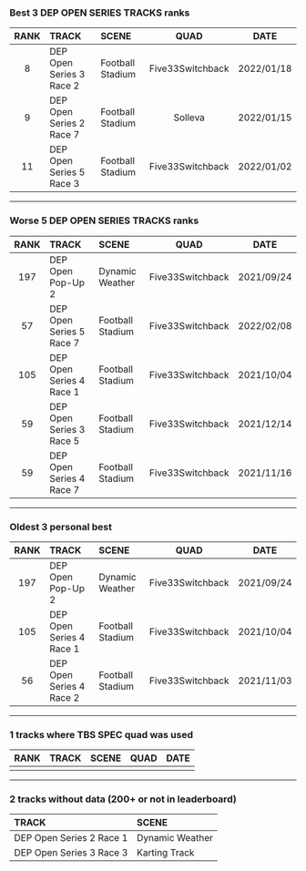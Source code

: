 ### Best 3 DEP OPEN SERIES TRACKS ranks
|RANK|TRACK|SCENE|QUAD|DATE|
|:---:|:---|:---|:---:|:---:|
|8|DEP Open Series 3 Race 2|Football Stadium|Five33Switchback|2022/01/18|
|9|DEP Open Series 2 Race 7|Football Stadium|Solleva|2022/01/15|
|11|DEP Open Series 5 Race 3|Football Stadium|Five33Switchback|2022/01/02|
---
### Worse 5 DEP OPEN SERIES TRACKS ranks
|RANK|TRACK|SCENE|QUAD|DATE|
|:---:|:---|:---|:---:|:---:|
|197|DEP Open Pop-Up 2|Dynamic Weather|Five33Switchback|2021/09/24|
|57|DEP Open Series 5 Race 7|Football Stadium|Five33Switchback|2022/02/08|
|105|DEP Open Series 4 Race 1|Football Stadium|Five33Switchback|2021/10/04|
|59|DEP Open Series 3 Race 5|Football Stadium|Five33Switchback|2021/12/14|
|59|DEP Open Series 4 Race 7|Football Stadium|Five33Switchback|2021/11/16|
---
### Oldest 3 personal best
|RANK|TRACK|SCENE|QUAD|DATE|
|:---:|:---|:---|:---:|:---:|
|197|DEP Open Pop-Up 2|Dynamic Weather|Five33Switchback|2021/09/24|
|105|DEP Open Series 4 Race 1|Football Stadium|Five33Switchback|2021/10/04|
|56|DEP Open Series 4 Race 2|Football Stadium|Five33Switchback|2021/11/03|
---
### 1 tracks where TBS SPEC quad was used
|RANK|TRACK|SCENE|QUAD|DATE|
|:---:|:---|:---|:---:|:---:|
||||||
---
### 2 tracks without data (200+ or not in leaderboard)
|TRACK|SCENE|
|:---|:---|
|DEP Open Series 2 Race 1|Dynamic Weather|
|DEP Open Series 3 Race 3|Karting Track|
